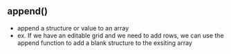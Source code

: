 

## append()
- append a structure or value to an array
- ex. If we have an editable grid and we need to add rows, we can use the append function to add a blank structure to the exsiting array